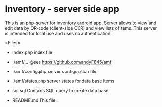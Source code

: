 Inventory - server side app
===
This is an php-server for inventory android app.
Server allows to view and edit data by QR-code (client-side OCR) and view lists of items.
This server is intended for local use and uses no authentication.

=Files=

- index.php
    index file

- ./amf/...
    @see https://github.com/andyF845/amf

- ./amf/config.php
    server configuration file

- ./amf/states.php
    server states for data base items
    
- sql.sql
    Contains SQL query to create data base.
    
- README.md
    This file.

